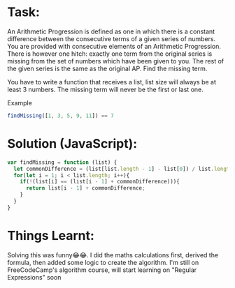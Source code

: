 # Task:
An Arithmetic Progression is defined as one in which there is a constant difference between the consecutive terms of a given series of numbers. You are provided with consecutive elements of an Arithmetic Progression. There is however one hitch: exactly one term from the original series is missing from the set of numbers which have been given to you. The rest of the given series is the same as the original AP. Find the missing term.

You have to write a function that receives a list, list size will always be at least 3 numbers. The missing term will never be the first or last one.

Example
```javascript 
findMissing([1, 3, 5, 9, 11]) == 7
```
# Solution (JavaScript):
```javascript
var findMissing = function (list) {  
  let commonDifference = (list[list.length - 1] - list[0]) / list.length ;
  for(let i = 1; i < list.length; i++){
    if(!(list[i] == (list[i - 1] + commonDifference))){
      return list[i - 1] + commonDifference;
    }
  }
}
```
# Things Learnt:
Solving this was funny😂😂. I did the maths calculations first, derived the formula, then added some logic to create the algorithm. I'm still on FreeCodeCamp's algorithm course, will start learning on "Regular Expressions" soon
